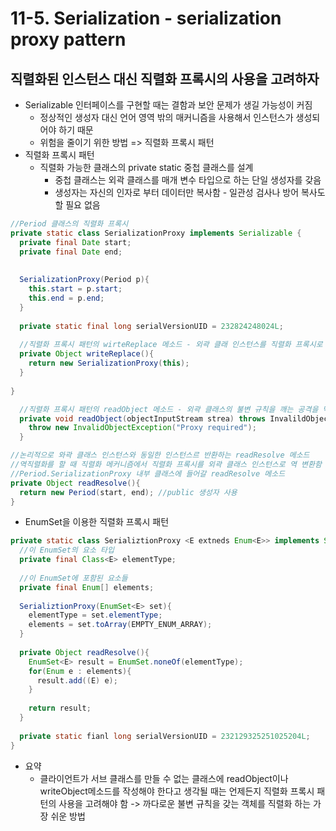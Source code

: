 # 11-5. Serialization - serialization proxy pattern

## 직렬화된 인스턴스 대신 직렬화 프록시의 사용을 고려하자

- Serializable 인터페이스를 구현할 때는 결함과 보안 문제가 생길 가능성이 커짐
  - 정상적인 생성자 대신 언어 영역 밖의 매커니즘을 사용해서 인스턴스가 생성되어야 하기 때문
  - 위험을 줄이기 위한 방법 => 직렬화 프록시 패턴
- 직렬화 프록시 패턴
  - 직렬화 가능한 클래스의 private static 중첩 클래스를 설계
    - 중첩 클래스는 외곽 클래스를 매개 변수 타입으로 하는 단일 생성자를 갖음
    - 생성자는 자신의 인자로 부터 데이터만 복사함 - 일관성 검사나 방어 복사도 할 필요 없음

```java
//Period 클래스의 직렬화 프록시
private static class SerializationProxy implements Serializable {
  private final Date start;
  private final Date end;
  
  
  SerializationProxy(Period p){
    this.start = p.start;
    this.end = p.end;
  }
  
  private static final long serialVersionUID = 232824248024L;
  
  //직렬화 프록시 패턴의 wirteReplace 메소드 - 외곽 클래 인스턴스를 직렬화 프록시로 변환 
  private Object writeReplace(){
    return new SerializationProxy(this);
  }
  
}

  //직렬화 프록시 패턴의 readObject 메소드 - 외곽 클래스의 불변 규칙을 깨는 공격을 막기 위한 메소드(외곽 클래스에 추가)
  private void readObject(objectInputStream strea) throws InvalildObjectException {
    throw new InvalidObjectException("Proxy required");
  }

//논리적으로 와곽 클래스 인스턴스와 동일한 인스턴스르 반환하는 readResolve 메소드
//역직렬화를 할 때 직렬화 메커니즘에서 직렬화 프록시를 외곽 클래스 인스턴스로 역 변환함
//Period.SerializationProxy 내부 클래스에 들어갈 readResolve 메소드
private Object readResolve(){
  return new Period(start, end); //public 생성자 사용
}
```

- EnumSet을 이용한 직렬화 프록시 패턴

```java
private static class SerializtionProxy <E extneds Enum<E>> implements Serializable{
  //이 EnumSet의 요소 타입
  private final Class<E> elementType;
  
  //이 EnumSet에 포함된 요소들
  private final Enum[] elements;
  
  SerializtionProxy(EnumSet<E> set){
    elementType = set.elementType;
    elements = set.toArray(EMPTY_ENUM_ARRAY);
  }
  
  private Object readResolve(){
    EnumSet<E> result = EnumSet.noneOf(elementType);
    for(Enum e : elements){
      result.add((E) e);
    }
    
    return result;
  }
  
  private static fianl long serialVersionUID = 232129325251025204L;
}
```

- 요약
  - 클라이언트가 서브 클래스를 만들 수 없는 클래스에 readObject이나 writeObject메소드를 작성해야 한다고 생각될 때는 언제든지 직렬화 프록시 패턴의 사용을 고려해야 함 -> 까다로운 불변 규칙을 갖는 객체를 직렬화 하는 가장 쉬운 방법